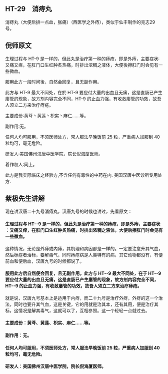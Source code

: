 ## HT-29　消痔丸

消痔丸（大便后排一点血，胀痛）（西医学之外痔），类似于仙丰制作的克志29号。

## 倪师原文

生理过程与 HT-9 是一样的，但此丸是治疗第一种的痔疮，即是外痔，主要症状∶又痛又痒，在肛门口生红肿炙热痛，时排出浓稠之液体，大便後擦肛门时会见有一些微血。

服用此方一段时间後，自然会回复，且无副作用。

此方与 HT-9 最大不同处，在於 HT-9 要应付大量的出血且无痛，这是直肠已产生廔管的现象，故方剂内容完全不同，HT-9 的止血力强，有收敛廔管的功效，故吾人须立二方来治疗痔疮。

主要成份∶黄芩丶黄莲丶枳实丶麻仁……等。

副作用∶无。

任何人均可服用，不须医师处方，常人服法早晚饭前 25 粒，严重病人加服到 40 粒均可，毫无危险。

研发人∶美国佛州汉唐中医学院，院长倪海厦医师。

着作权人∶同上。

此方是我实际临床之经验方,不含任何有毒性的中药在内. 美国汉唐中医诊所专用处方.

## 紫极先生讲解

现在讲汉唐二十九号消痔丸，汉唐九号的时候也讲过，先看原文：

#### 生理过程与 HT--9 是一样的，但此丸是治疗第一种的痔疮，即是外痔，主要症状︰又痛又痒，在肛门口生红肿炙热痛，时排出浓稠之液体，大便后擦肛门时会见有一些微血。

这种情况，无论是外痔或内痔，其机理和病因都是一样的。一定要注意升其气血，然后标症者治标，要解毒气，同时痔疮病是人类特有的病，其它动物都没有，有便前血和便后血，汉唐九号的时候都说了。

#### 服用此方后自然便会回复，且无副作用。此方与 HT--9 最大不同处，在于 HT--9 要应付大量的出血且无痛，这是直肠已产生廔管的现象，故方剂内容完全不同，HT--9 的止血力强，有收敛廔管的功效，故吾人须立二方来治疗痔疮。

就是说，汉唐九号基本上是适用于内痔，而二十九号是治疗外痔，外痔的这一个治法，同时也要升其气血，这是关键，它的用就是治其本，还有其用，便是治疗其标，这情况是解其毒气，这就可以了，互相参照。这一个轻轻一点就过去。

#### 主要成份︰黄芩、黄莲、枳实、麻仁……等。

#### 副作用︰无。

#### 任何人均可服用，不须医师处方，常人服法早晚饭前 25 粒，严重病人加服到 40 粒均可，毫无危险。

#### 研发人︰美国佛州汉唐中医学院，院长倪海厦医师。